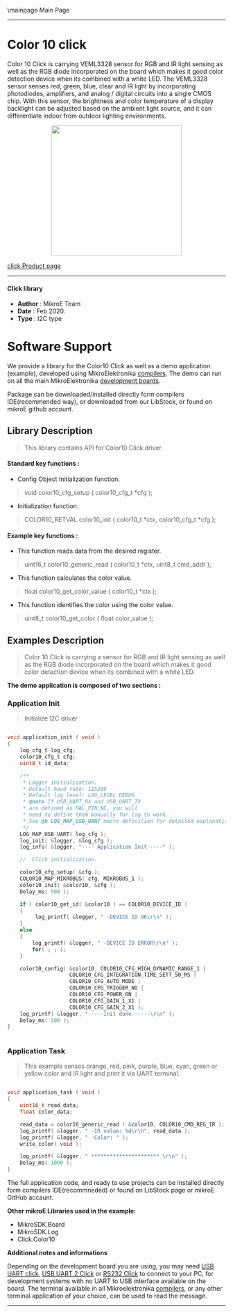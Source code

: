 \mainpage Main Page
 
---
# Color 10 click

Color 10 Click is carrying VEML3328 sensor for RGB and IR light sensing as well as the RGB diode incorporated on the board which makes it good color detection device when its combined with a white LED. The VEML3328 sensor senses red, green, blue, clear and IR light by incorporating photodiodes, amplifiers, and analog / digital circuits into a single CMOS chip. With this sensor, the brightness and color temperature of a display backlight can be adjusted based on the ambient light source, and it can differentiate indoor from outdoor lighting environments.

<p align="center">
  <img src="https://download.mikroe.com/images/click_for_ide/color10_click.png" height=300px>
</p>

[click Product page](https://www.mikroe.com/color-10-click)

---


#### Click library 

- **Author**        : MikroE Team
- **Date**          : Feb 2020.
- **Type**          : I2C type


# Software Support

We provide a library for the Color10 Click 
as well as a demo application (example), developed using MikroElektronika 
[compilers](https:///shop.mikroe.com/compilers). 
The demo can run on all the main MikroElektronika [development boards](https:///shop.mikroe.com/development-boards).

Package can be downloaded/installed directly form compilers IDE(recommended way), or downloaded from our LibStock, or found on mikroE github account. 

## Library Description

> This library contains API for Color10 Click driver.

#### Standard key functions :

- Config Object Initialization function.
> void color10_cfg_setup ( color10_cfg_t *cfg ); 
 
- Initialization function.
> COLOR10_RETVAL color10_init ( color10_t *ctx, color10_cfg_t *cfg );


#### Example key functions :

- This function reads data from the desired register.
> uint16_t color10_generic_read ( color10_t *ctx, uint8_t cmd_addr );

- This function calculates the color value.
> float color10_get_color_value ( color10_t *ctx );

- This function identifies the color using the color value.
> uint8_t color10_get_color ( float color_value );

## Examples Description

> Color 10 Click is carrying a sensor for RGB and IR light sensing as well as 
> the RGB diode incorporated on the board which makes it good color detection 
> device when its combined with a white LED. 

**The demo application is composed of two sections :**

### Application Init 

> Initialize I2C driver

```c

void application_init ( void )
{
    log_cfg_t log_cfg;
    color10_cfg_t cfg;
    uint8_t id_data;

    /** 
     * Logger initialization.
     * Default baud rate: 115200
     * Default log level: LOG_LEVEL_DEBUG
     * @note If USB_UART_RX and USB_UART_TX 
     * are defined as HAL_PIN_NC, you will 
     * need to define them manually for log to work. 
     * See @b LOG_MAP_USB_UART macro definition for detailed explanation.
     */
    LOG_MAP_USB_UART( log_cfg );
    log_init( &logger, &log_cfg );
    log_info( &logger, "---- Application Init ----" );

    //  Click initialization.

    color10_cfg_setup( &cfg );
    COLOR10_MAP_MIKROBUS( cfg, MIKROBUS_1 );
    color10_init( &color10, &cfg );
    Delay_ms( 500 );

    if ( color10_get_id( &color10 ) == COLOR10_DEVICE_ID )
    {
         log_printf( &logger, " -DEVICE ID OK\r\n" );
    }
    else
    {
        log_printf( &logger, " -DEVICE ID ERROR\r\n" );
        for( ; ; );
    }

    color10_config( &color10, COLOR10_CFG_HIGH_DYNAMIC_RANGE_1 |
                    COLOR10_CFG_INTEGRATION_TIME_SETT_50_MS |
                    COLOR10_CFG_AUTO_MODE |
                    COLOR10_CFG_TRIGGER_NO |
                    COLOR10_CFG_POWER_ON |
                    COLOR10_CFG_GAIN_1_X1 |
                    COLOR10_CFG_GAIN_2_X1 );
    log_printf( &logger, "-----Init done------\r\n" );
    Delay_ms( 500 );
}
  
```

### Application Task

> This example senses orange, red, pink, purple, blue, cyan, green or yellow color
> and IR light and print it via UART terminal. 

```c

void application_task ( void )
{
    uint16_t read_data;
    float color_data;

    read_data = color10_generic_read ( &color10, COLOR10_CMD_REG_IR );
    log_printf( &logger, " -IR value: %d\r\n", read_data );
    log_printf( &logger, " -Color: " );
    write_color( void );

    log_printf( &logger, " ********************** \r\n" );
    Delay_ms( 1000 );
} 

```

The full application code, and ready to use projects can be  installed directly form compilers IDE(recommneded) or found on LibStock page or mikroE GitHub accaunt.

**Other mikroE Libraries used in the example:** 

- MikroSDK.Board
- MikroSDK.Log
- Click.Color10

**Additional notes and informations**

Depending on the development board you are using, you may need 
[USB UART click](https:///shop.mikroe.com/usb-uart-click), 
[USB UART 2 Click](https:///shop.mikroe.com/usb-uart-2-click) or 
[RS232 Click](https:///shop.mikroe.com/rs232-click) to connect to your PC, for 
development systems with no UART to USB interface available on the board. The 
terminal available in all Mikroelektronika 
[compilers](https:///shop.mikroe.com/compilers), or any other terminal application 
of your choice, can be used to read the message.



---
